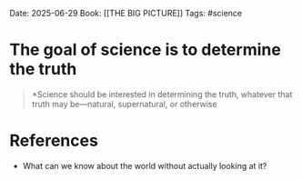 Date: 2025-06-29
Book: [[THE BIG PICTURE]]
Tags: #science 
# The goal of science is to determine the truth

>*Science should be interested in determining the truth, whatever that truth may be—natural, supernatural, or otherwise

# References
- What can we know about the world without actually looking at it?